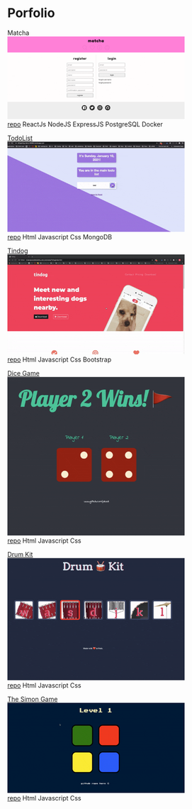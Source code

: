 # Porfolio

Matcha<br/>
<img width="400px" heigth="300px" src="gif/matcha.gif"></img><br/>
<a href="https://github.com/pikooli/Matcha">repo</a> ReactJs NodeJS ExpressJS PostgreSQL Docker



<a href="https://whispering-sierra-80966.herokuapp.com/">TodoList</a><br/>
<img width="400px" heigth="300px" src="gif/todolist.gif"></img><br/>
<a href="https://github.com/pikooli/Tindog">repo</a> Html Javascript Css MongoDB
  
  
<a href="https://pikooli.github.io/Tindog/">Tindog</a><br/>
<img width="400px" heigth="300px" src="gif/tindog.gif"></img><br/>
<a href="https://github.com/pikooli/Tindog">repo</a> Html Javascript Css Bootstrap


<a href="https://pikooli.github.io/TheDiceeGame/">Dice Game</a><br/>
<img width="400px" heigth="300px" src="gif/dicee.gif"></img><br/>
<a href="https://github.com/pikooli/TheDiceeGame">repo</a> Html Javascript Css

<a href="https://pikooli.github.io/DrumKit/">Drum Kit</a><br/>
<img width="400px" heigth="300px" src="gif/drumKit.gif"></img><br/>
<a href="https://github.com/pikooli/DrumKit">repo</a> Html Javascript Css


<a href="https://pikooli.github.io/TheSimonGame/">The Simon Game</a><br/>
<img width="400px" heigth="300px" src="gif/simonGame.gif"></img><br/>
<a href="https://github.com/pikooli/TheSimonGame">repo</a> Html Javascript Css
